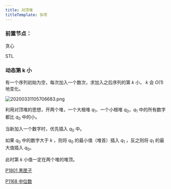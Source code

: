 ```yaml
---
title: 对顶堆
titleTemplate: 杂项
---
```


### 前置节点：

贪心

STL

### 动态第 k 小

有一个序列初始为空，每次加入一个数次，求加入之后序列的第 $k$ 小， $k$ 会 $O(1)$ 地变化。

![20200331105706683.png](https://s2.loli.net/2023/10/20/CLY6PWBjm2VbKDG.png)

利用对顶堆的思想，开两个堆，一个大根堆 $q_1$，一个小根堆 $q_0$，$q_1$ 中的所有数字都比 $q_0$ 中的小。

当新加入一个数字时，优先插入 $q_0$ 中。

如果 $q_0$ 中的数字大于 $k$ ，则将 $q_0$ 的最小值（堆首）插入 $q_1$ ，反之则将 $q_1$ 的最大值插入 $q_0$。

此时第 $k$ 小值一定在两个堆的堆顶。

[P1801 黑匣子  ](https://www.luogu.com.cn/problem/P1801)

[P1168 中位数  ](https://www.luogu.com.cn/problem/P1168)